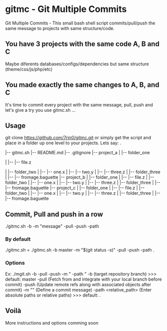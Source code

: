 # gitmc - Git Multiple Commits
Git Multiple Commits - This small bash shell script commits/pull/push the same message to projects with same structure/code.

## You have 3 projects with the same code A, B and C
Maybe diferents databases/configs/dependencies but same structure (theme/css/js/php/etc)

## You made exactly the same changes to A, B, and C
It's time to commit every project with the same message, pull, push and let's give a try you use gitmc.sh ...

## Usage
git clone https://github.com/7rin0/gitmc.git or simply get the script and place in a folder up one level to your projects. Lets say:
.

|-- gitmc.sh
|-- README.md
|-- .gitignore
|-- project_a
|   |-- folder_one 

|   |--  |-- file.z 

|   |-- folder_two 
|   |--  |-- one.x 
|   |--  |-- two.y 
|   |--  |-- three.z 
|   |-- folder_three 
|   |--  |-- fromage.baguette 
|-- project_b 
|   |-- folder_one 
|   |--  |-- file.z 
|   |-- folder_two 
|   |--  |-- one.x 
|   |--  |-- two.y 
|   |--  |-- three.z 
|   |-- folder_three 
|   |--  |-- fromage.baguette 
|-- project_c 
|   |-- folder_one 
|   |--  |-- file.z 
|   |-- folder_two 
|   |--  |-- one.x 
|   |--  |-- two.y
|   |--  |-- three.z 
|   |-- folder_three 
|   |--  |-- fromage.baguette 

## Commit, Pull and push in a row
./gitmc.sh -b <branch> -m "message" -pull -push -path <path>

### By default
./gitmc.sh = ./gitmc.sh -b master -m "$(git status -s)" -pull -push -path .

### Options
Ex: ./mgit.sh -b <branch> -pull -push -m "<message> -path <path>"
	-b <branch> (target repository branch) >>> default: master
	-pull (Fetch from and integrate with your local branch before commit) 
	-push (Update remote refs along with associated objects after commit) 
	-m "<your message>" (Define a commit message) 
	-path <relative_path> (Enter absolute paths or relative paths) >>> default: .

## Voilà
More instructions and options comming soon
